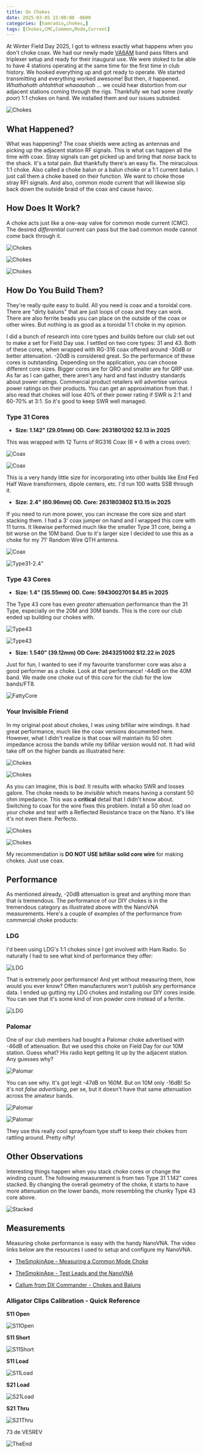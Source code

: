 ```yaml
---
title: On Chokes
date: 2025-03-05 15:00:00 -0600
categories: [hamradio,chokes,]
tags: [Chokes,CMC,Common,Mode,Current]
---
```


At Winter Field Day 2025, I got to witness exactly what happens when you don't choke coax. We had our newly made [VA6AM](https://va6am.com/) band pass filters and triplexer setup and ready for their inaugural use.  We were stoked to be able to have 4 stations operating at the same time for the first time in club history. We hooked everything up and got ready to operate. We started transmitting and everything worked awesome! But then, *it* happened. *Whathahath ahtahthat whaaaahah* ... we could hear distortion from our adjacent stations coming through the rigs. Thankfully we had some (*really poor*) 1:1 chokes on hand. We installed them and our issues subsided.

![Chokes](./assets/Chokes/CHK01.webp)

## What Happened?

What was happening? The coax shields were acting as antennas and picking up the adjacent station RF signals. This is what can happen all the time with coax. Stray signals can get picked up and bring that *noise* back to the shack. It's a total pain. But thankfully there's an easy fix. The miraculous 1:1 choke. Also called a choke balun or a balun choke or a 1:1 current balun. I just call them a choke based on their function. We want to choke those stray RFI signals. And also, common mode current that will likewise slip back down the outside braid of the coax and cause havoc. 

## How Does It Work?

A choke acts just like a one-way valve for common mode current (CMC). The desired *differential* current can pass but the bad common mode cannot come back through it.

![Chokes](./assets/Chokes/CHK02.webp)

![Chokes](./assets/Chokes/CHK03.webp)

![Chokes](./assets/Chokes/CHK04.webp)

## How Do You Build Them?

They're really quite easy to build. All you need is coax and a toroidal core. There are "dirty baluns" that are just loops of coax and they can work. There are also ferrite beads you can place on the outside of the coax or other wires. But nothing is as good as a toroidal 1:1 choke in my opinion.

I did a bunch of research into core types and builds before our club set out to make a set for Field Day use. I settled on two core types: 31 and 43. Both of these cores, when wrapped with RG-316 coax offered around -30dB or better attenuation. -20dB is considered great. So the performance of these cores is outstanding. Depending on the application, you can choose different core sizes. Bigger cores are for QRO and smaller are for QRP use. As far as I can gather, there aren't any hard and fast industry standards about power ratings. Commercial product retailers will advertise various power ratings on their products. You can get an approximation from that. I also read that chokes will lose 40% of their power rating if SWR is 2:1 and 60-70% at 3:1. So it's good to keep SWR well managed. 

### Type 31 Cores

+ **Size: 1.142" (29.01mm) OD. Core: 2631801202 $2.13 in 2025** 

This was wrapped with 12 Turns of RG316 Coax (6 + 6 with a cross over):

![Coax](./assets/Chokes/CHK-T31-COAX.webp)

![Coax](./assets/Chokes/CHK-RG316Coax.webp)

This is a very handy little size for incorporating into other builds like End Fed Half Wave transformers, dipole centers, etc. I'd run 100 watts SSB through it.

+ **Size: 2.4" (60.96mm) OD. Core: 2631803802 $13.15 in 2025**

If you need to run more power, you can increase the core size and start stacking them. 
I had a 3' coax jumper on hand and I wrapped this core with 11 turns. It likewise performed much like the smaller Type 31 core, being a bit worse on the 10M band. Due to it's larger size I decided to use this as a choke for my 71' Random Wire QTH antenna.

![Coax](./assets/Chokes/24031-COAX.webp)

![Type31-2.4"](./assets/Chokes/CHK-T31-240.webp)

### Type 43 Cores

+ **Size: 1.4" (35.55mm) OD. Core: 5943002701 $4.85 in 2025**

The Type 43 core has even *greater* attenuation performance than the 31 Type, especially on the 20M and 30M bands. This is the core our club ended up building our chokes with. 

![Type43](./assets/Chokes/TYPE43-COAX.webp)

![Type43](./assets/Chokes/CHK-T43-140.webp)

+ **Size: 1.540" (39.12mm) OD Core: 2643251002 $12.22 in 2025**

Just for fun, I wanted to see if my favourite transformer core was also a good performer as a choke. Look at that performance! -44dB on the 40M band. We made one choke out of this core for the club for the low bands/FT8.

![FattyCore](./assets/Chokes/1_1T43-FATTY.jpg)

### Your Invisible Friend

In my original post about chokes, I was using bifiliar wire windings. It had great performance, much like the coax versions documented here. However, what I didn't realize is that coax will maintain its 50 ohm impedance across the bands while my bifiliar version would not. It had wild take off on the higher bands as illustrated here:

![Chokes](./assets/Chokes/LDG.webp)

![Chokes](./assets/Chokes/Bifiliar.webp)

As you can imagine, this is *bad*. It results with whacko SWR and losses galore. The choke needs to be *invisible* which means having a constant 50 ohm impedance. This was a **critical** detail that I didn't know about. Switching to coax for the wire fixes this problem. Install a 50 ohm load on your choke and test with a Reflected Resistance trace on the Nano. It's like it's not even there. Perfecto. 

![Chokes](./assets/Chokes/50Ohm.webp)

![Chokes](./assets/Chokes/QRP_CHOKE-R.webp)

My recommendation is **DO NOT USE bifiliar solid core wire** for making chokes. Just use coax.

## Performance

As mentioned already, -20dB attenuation is great and anything more than that is tremendous. The performance of our DIY chokes is in the tremendous category as illustrated above with the NanoVNA measurements. Here's a couple of examples of the performance from commercial choke products:

### LDG

I'd been using LDG's 1:1 chokes since I got involved with Ham Radio. So naturally I had to see what kind of performance they offer:

![LDG](./assets/Chokes/LDG-1_1-LEADS.jpg)

That is extremely poor performance! And yet without measuring them, how would you ever know? Often manufacturers won't publish any performance data. I ended up gutting my LDG chokes and installing our DIY cores inside. You can see that it's some kind of iron powder core instead of a ferrite.

![LDG](./assets/Chokes/CHK-LDGSwap.webp)

### Palomar

One of our club members had bought a Palomar choke advertised with -46dB of attenuation. But we used this choke on Field Day for our 10M station. Guess what? His radio kept getting lit up by the adjacent station. Any guesses why?

![Palomar](./assets/Chokes/1_1-PALOMAR.jpg)

You can see why. It's got legit -47dB on 160M. But on 10M only -16dB! So it's not *false advertising*, per se, but it doesn't have that same attenuation across the amateur bands.

![Palomar](./assets/Chokes/CHK-Palomar1.webp)

![Palomar](./assets/Chokes/CHK-Palomar2.webp)

They use this really cool sprayfoam type stuff to keep their chokes from rattling around. Pretty nifty!

## Other Observations 

Interesting things happen when you stack choke cores or change the winding count. The following measurement is from two Type 31 1.142" cores stacked. By changing the overall geometry of the choke, it starts to have more attenuation on the lower bands, more resembling the chunky Type 43 core above. 

![Stacked](./assets/Chokes/CHK-T31STACKED2.webp)

## Measurements

Measuring choke performance is easy with the handy NanoVNA. The video links below are the resources I used to setup and configure my NanoVNA. 

+ [TheSmokinApe - Measuring a Common Mode Choke](https://youtu.be/E9F7Aot_AFg?si=o24T5-y2kmTEGroJ)

+ [TheSmokinApe - Test Leads and the NanoVNA](https://youtu.be/gzmrueSXteE?si=c0nyeShXOMoV_qnG)

+ [Callum from DX Commander - Chokes and Baluns](https://youtu.be/4izxEpS9Zio?si=61LseMgOJFOxRhce)

### Alligator Clips Calibration - Quick Reference

**S11 Open** 

![S11Open](./assets/Chokes/S11-OPEN.png)

**S11 Short** 

![S11Short](./assets/Chokes/S11-SHORT.png)

**S11 Load** 

![S11Load](./assets/Chokes/S11-LOAD.png)

**S21 Load**

![S21Load](./assets/Chokes/S21-LOAD.png)

**S21 Thru**

![S21Thru](./assets/Chokes/S21-THRU.png)

73 de VE5REV

![TheEnd](./assets/Chokes/CHK-Setup.webp)
